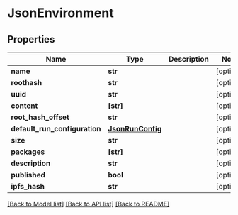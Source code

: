 # JsonEnvironment


## Properties
Name | Type | Description | Notes
------------ | ------------- | ------------- | -------------
**name** | **str** |  | [optional] 
**roothash** | **str** |  | [optional] 
**uuid** | **str** |  | [optional] 
**content** | **[str]** |  | [optional] 
**root_hash_offset** | **str** |  | [optional] 
**default_run_configuration** | [**JsonRunConfig**](JsonRunConfig.md) |  | [optional] 
**size** | **str** |  | [optional] 
**packages** | **[str]** |  | [optional] 
**description** | **str** |  | [optional] 
**published** | **bool** |  | [optional] 
**ipfs_hash** | **str** |  | [optional] 

[[Back to Model list]](../README.md#documentation-for-models) [[Back to API list]](../README.md#documentation-for-api-endpoints) [[Back to README]](../README.md)


